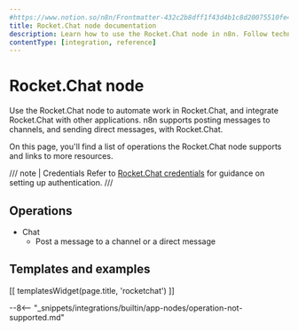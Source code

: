 ```yaml
---
#https://www.notion.so/n8n/Frontmatter-432c2b8dff1f43d4b1c8d20075510fe4
title: Rocket.Chat node documentation
description: Learn how to use the Rocket.Chat node in n8n. Follow technical documentation to integrate Rocket.Chat node into your workflows.
contentType: [integration, reference]
---
```


# Rocket.Chat node

Use the Rocket.Chat node to automate work in Rocket.Chat, and integrate Rocket.Chat with other applications. n8n supports posting messages to channels, and sending direct messages, with Rocket.Chat. 

On this page, you'll find a list of operations the Rocket.Chat node supports and links to more resources.

/// note | Credentials
Refer to [Rocket.Chat credentials](/integrations/builtin/credentials/rocketchat.md) for guidance on setting up authentication. 
///

## Operations

* Chat
    * Post a message to a channel or a direct message

## Templates and examples

<!-- see https://www.notion.so/n8n/Pull-in-templates-for-the-integrations-pages-37c716837b804d30a33b47475f6e3780 -->
[[ templatesWidget(page.title, 'rocketchat') ]]

--8<-- "_snippets/integrations/builtin/app-nodes/operation-not-supported.md"
